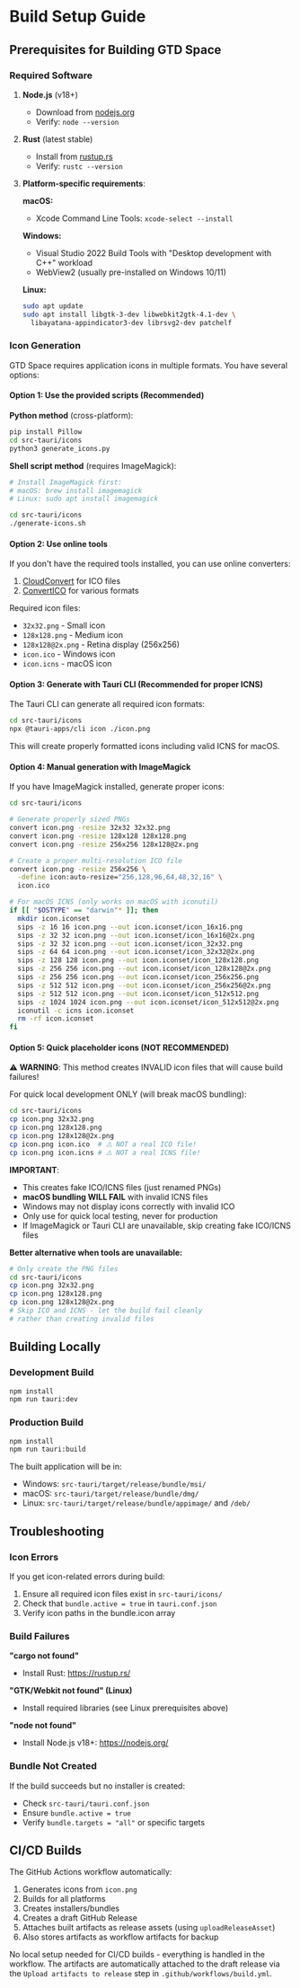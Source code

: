 # Build Setup Guide

## Prerequisites for Building GTD Space

### Required Software

1. **Node.js** (v18+)
   - Download from [nodejs.org](https://nodejs.org/)
   - Verify: `node --version`

2. **Rust** (latest stable)
   - Install from [rustup.rs](https://rustup.rs/)
   - Verify: `rustc --version`

3. **Platform-specific requirements**:

   **macOS:**
   - Xcode Command Line Tools: `xcode-select --install`
   
   **Windows:**
   - Visual Studio 2022 Build Tools with "Desktop development with C++" workload
   - WebView2 (usually pre-installed on Windows 10/11)
   
   **Linux:**
   ```bash
   sudo apt update
   sudo apt install libgtk-3-dev libwebkit2gtk-4.1-dev \
     libayatana-appindicator3-dev librsvg2-dev patchelf
   ```

### Icon Generation

GTD Space requires application icons in multiple formats. You have several options:

#### Option 1: Use the provided scripts (Recommended)

**Python method** (cross-platform):
```bash
pip install Pillow
cd src-tauri/icons
python3 generate_icons.py
```

**Shell script method** (requires ImageMagick):
```bash
# Install ImageMagick first:
# macOS: brew install imagemagick
# Linux: sudo apt install imagemagick

cd src-tauri/icons
./generate-icons.sh
```

#### Option 2: Use online tools

If you don't have the required tools installed, you can use online converters:
1. [CloudConvert](https://cloudconvert.com/png-to-ico) for ICO files
2. [ConvertICO](https://convertico.com/) for various formats

Required icon files:
- `32x32.png` - Small icon
- `128x128.png` - Medium icon  
- `128x128@2x.png` - Retina display (256x256)
- `icon.ico` - Windows icon
- `icon.icns` - macOS icon

#### Option 3: Generate with Tauri CLI (Recommended for proper ICNS)

The Tauri CLI can generate all required icon formats:
```bash
cd src-tauri/icons
npx @tauri-apps/cli icon ./icon.png
```

This will create properly formatted icons including valid ICNS for macOS.

#### Option 4: Manual generation with ImageMagick

If you have ImageMagick installed, generate proper icons:
```bash
cd src-tauri/icons

# Generate properly sized PNGs
convert icon.png -resize 32x32 32x32.png
convert icon.png -resize 128x128 128x128.png
convert icon.png -resize 256x256 128x128@2x.png

# Create a proper multi-resolution ICO file
convert icon.png -resize 256x256 \
  -define icon:auto-resize="256,128,96,64,48,32,16" \
  icon.ico

# For macOS ICNS (only works on macOS with iconutil)
if [[ "$OSTYPE" == "darwin"* ]]; then
  mkdir icon.iconset
  sips -z 16 16 icon.png --out icon.iconset/icon_16x16.png
  sips -z 32 32 icon.png --out icon.iconset/icon_16x16@2x.png
  sips -z 32 32 icon.png --out icon.iconset/icon_32x32.png
  sips -z 64 64 icon.png --out icon.iconset/icon_32x32@2x.png
  sips -z 128 128 icon.png --out icon.iconset/icon_128x128.png
  sips -z 256 256 icon.png --out icon.iconset/icon_128x128@2x.png
  sips -z 256 256 icon.png --out icon.iconset/icon_256x256.png
  sips -z 512 512 icon.png --out icon.iconset/icon_256x256@2x.png
  sips -z 512 512 icon.png --out icon.iconset/icon_512x512.png
  sips -z 1024 1024 icon.png --out icon.iconset/icon_512x512@2x.png
  iconutil -c icns icon.iconset
  rm -rf icon.iconset
fi
```

#### Option 5: Quick placeholder icons (NOT RECOMMENDED)

⚠️ **WARNING**: This method creates INVALID icon files that will cause build failures!

For quick local development ONLY (will break macOS bundling):
```bash
cd src-tauri/icons
cp icon.png 32x32.png
cp icon.png 128x128.png
cp icon.png 128x128@2x.png
cp icon.png icon.ico  # ⚠️ NOT a real ICO file!
cp icon.png icon.icns # ⚠️ NOT a real ICNS file!
```

**IMPORTANT**: 
- This creates fake ICO/ICNS files (just renamed PNGs)
- **macOS bundling WILL FAIL** with invalid ICNS files
- Windows may not display icons correctly with invalid ICO
- Only use for quick local testing, never for production
- If ImageMagick or Tauri CLI are unavailable, skip creating fake ICO/ICNS files

**Better alternative when tools are unavailable:**
```bash
# Only create the PNG files
cd src-tauri/icons
cp icon.png 32x32.png
cp icon.png 128x128.png
cp icon.png 128x128@2x.png
# Skip ICO and ICNS - let the build fail cleanly
# rather than creating invalid files
```

## Building Locally

### Development Build
```bash
npm install
npm run tauri:dev
```

### Production Build
```bash
npm install
npm run tauri:build
```

The built application will be in:
- Windows: `src-tauri/target/release/bundle/msi/`
- macOS: `src-tauri/target/release/bundle/dmg/`
- Linux: `src-tauri/target/release/bundle/appimage/` and `/deb/`

## Troubleshooting

### Icon Errors

If you get icon-related errors during build:
1. Ensure all required icon files exist in `src-tauri/icons/`
2. Check that `bundle.active = true` in `tauri.conf.json`
3. Verify icon paths in the bundle.icon array

### Build Failures

**"cargo not found"**
- Install Rust: https://rustup.rs/

**"GTK/Webkit not found" (Linux)**
- Install required libraries (see Linux prerequisites above)

**"node not found"**
- Install Node.js v18+: https://nodejs.org/

### Bundle Not Created

If the build succeeds but no installer is created:
- Check `src-tauri/tauri.conf.json`
- Ensure `bundle.active = true`
- Verify `bundle.targets = "all"` or specific targets

## CI/CD Builds

The GitHub Actions workflow automatically:
1. Generates icons from `icon.png`
2. Builds for all platforms
3. Creates installers/bundles
4. Creates a draft GitHub Release
5. Attaches built artifacts as release assets (using `uploadReleaseAsset`)
6. Also stores artifacts as workflow artifacts for backup

No local setup needed for CI/CD builds - everything is handled in the workflow. The artifacts are automatically attached to the draft release via the `Upload artifacts to release` step in `.github/workflows/build.yml`.